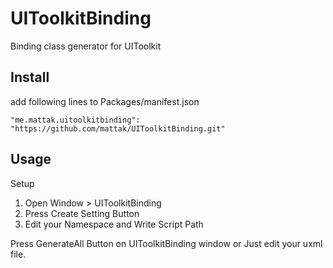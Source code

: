 # UIToolkitBinding

Binding class generator for UIToolkit

## Install

add following lines to Packages/manifest.json

```
"me.mattak.uitoolkitbinding": "https://github.com/mattak/UIToolkitBinding.git"
```

## Usage

Setup 

1. Open Window > UIToolkitBinding
2. Press Create Setting Button
3. Edit your Namespace and Write Script Path

Press GenerateAll Button on UIToolkitBinding window or Just edit your uxml file.


